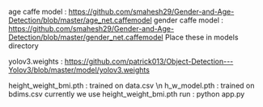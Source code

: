 
age caffe model : https://github.com/smahesh29/Gender-and-Age-Detection/blob/master/age_net.caffemodel
gender caffe model : https://github.com/smahesh29/Gender-and-Age-Detection/blob/master/gender_net.caffemodel
Place these in models directory

yolov3.weights : https://github.com/patrick013/Object-Detection---Yolov3/blob/master/model/yolov3.weights

height_weight_bmi.pth : trained on data.csv \n
h_w_model.pth : trained on bdims.csv
currently we use height_weight_bmi.pth
run : python app.py
